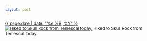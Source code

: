 ```yaml
---
layout: post
---
```


<p>
  <time><a href="/389">{{ page.date | date: "%e %B, %Y" }}</a></time>
  <a href="/389"><img src="{{ site.assets_url }}/389-484.jpg" srcset="{{ site.assets_url }}/389-968.jpg 968w, {{ site.assets_url }}/389-726.jpg 726w, {{ site.assets_url }}/389-484.jpg 484w, {{ site.assets_url }}/389-242.jpg 242w" sizes="(min-width: 700px) 50vw, calc(100vw - 2rem)" alt="Hiked to Skull Rock from Temescal today." /></a>
  <span>Hiked to Skull Rock from Temescal today.</span>
</p>
